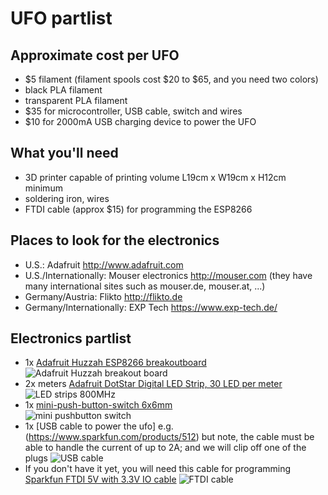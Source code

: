 # UFO partlist

## Approximate cost per UFO
* $5 filament (filament spools cost $20 to $65, and you need two colors)
 * black PLA filament
 * transparent PLA filament
* $35 for microcontroller, USB cable, switch and wires
* $10 for 2000mA USB charging device to power the UFO

## What you'll need
* 3D printer capable of printing volume L19cm x W19cm x H12cm minimum
* soldering iron, wires
* FTDI cable (approx $15) for programming the ESP8266

## Places to look for the electronics
* U.S.: Adafruit <http://www.adafruit.com>
* U.S./Internationally: Mouser electronics <http://mouser.com> (they have many international sites such as mouser.de, mouser.at, ...)
* Germany/Austria: Flikto <http://flikto.de>
* Germany/Internationally: EXP Tech <https://www.exp-tech.de/>

## Electronics partlist
* 1x [Adafruit Huzzah ESP8266 breakoutboard](https://www.adafruit.com/products/2471) 
![Adafruit Huzzah breakout board](adafruit%20huzzah%20esp8266.jpg)
* 2x meters [Adafruit DotStar Digital LED Strip, 30 LED per meter](https://www.adafruit.com/products/2237)
![LED strips 800MHz](rgb%20led%20strip%201460.jpg)
* 1x [mini-push-button-switch 6x6mm](https://www.sparkfun.com/products/97)   
 ![mini pushbutton switch](mini%20pushbutton%20switch%206x6mm.jpg)
* 1x [USB cable to power the ufo] e.g. (https://www.sparkfun.com/products/512) but note, the cable must be able to handle the current of up to 2A; and we will clip off one of the plugs 
![USB cable](usb%20cable.jpg)
* If you don't have it yet, you will need this cable for programming [Sparkfun FTDI 5V with 3.3V IO cable](https://www.sparkfun.com/products/9717) 
![FTDI cable](ftdi5v33io%20cable.jpg)
